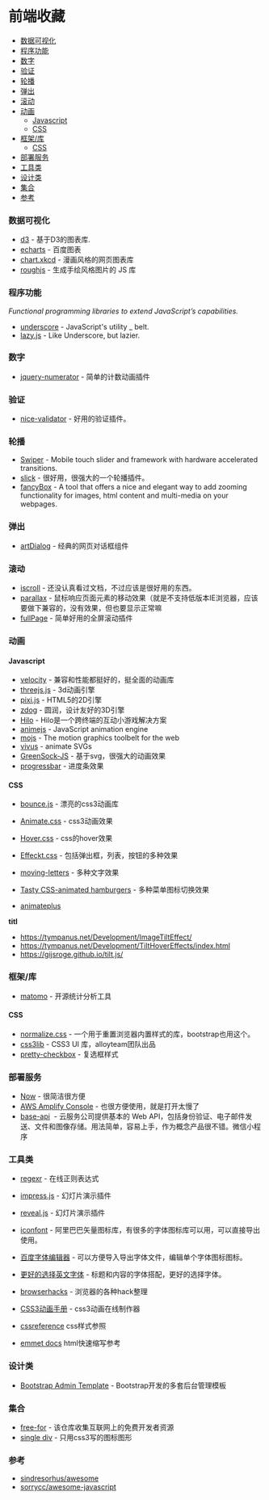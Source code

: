 # 前端收藏 <!-- omit in toc -->

- [数据可视化](#数据可视化)
- [程序功能](#程序功能)
- [数字](#数字)
- [验证](#验证)
- [轮播](#轮播)
- [弹出](#弹出)
- [滚动](#滚动)
- [动画](#动画)
  - [Javascript](#javascript)
  - [CSS](#css)
- [框架/库](#框架库)
  - [CSS](#css-1)
- [部署服务](#部署服务)
- [工具类](#工具类)
- [设计类](#设计类)
- [集合](#集合)
- [参考](#参考)

### 数据可视化

* [d3](https://github.com/mbostock/d3) - 基于D3的图表库.
* [echarts](https://github.com/ecomfe/echarts) - 百度图表
* [chart.xkcd](https://timqian.com/chart.xkcd/) - 漫画风格的网页图表库
* [roughjs](https://roughjs.com/) - 生成手绘风格图片的 JS 库

### 程序功能
*Functional programming libraries to extend JavaScript’s capabilities.*

* [underscore](https://github.com/jashkenas/underscore) - JavaScript's utility _ belt.
* [lazy.js](https://github.com/dtao/lazy.js) - Like Underscore, but lazier.

### 数字

* [jquery-numerator](https://github.com/garethdn/jquery-numerator) - 简单的计数动画插件

### 验证

* [nice-validator](https://github.com/niceue/nice-validator) - 好用的验证插件。

### 轮播

* [Swiper](https://github.com/nolimits4web/Swiper) - Mobile touch slider and framework with hardware accelerated transitions.
* [slick](https://github.com/kenwheeler/slick) - 很好用，很强大的一个轮播插件。
* [fancyBox](https://github.com/fancyapps/fancyBox) - A tool that offers a nice and elegant way to add zooming functionality for images, html content and multi-media on your webpages.

### 弹出

* [artDialog](https://github.com/aui/artDialog) - 经典的网页对话框组件

### 滚动

* [iscroll](https://github.com/cubiq/iscroll) - 还没认真看过文档，不过应该是很好用的东西。
* [parallax](https://github.com/wagerfield/parallax) - 鼠标响应页面元素的移动效果（就是不支持低版本IE浏览器，应该要做下兼容的，没有效果，但也要显示正常嘛
* [fullPage](https://github.com/alvarotrigo/fullPage.js) - 简单好用的全屏滚动插件

### 动画

#### Javascript

* [velocity](https://github.com/julianshapiro/velocity) - 兼容和性能都挺好的，挺全面的动画库
* [threejs.js](http://threejs.org/) - 3d动画引擎
* [pixi.js](https://www.pixijs.com/) - HTML5的2D引擎
* [zdog](https://github.com/metafizzy/zdog) - 圆润，设计友好的3D引擎
* [Hilo](https://github.com/hiloteam/Hilo) - Hilo是一个跨终端的互动小游戏解决方案
* [animejs](https://animejs.com) - JavaScript animation engine 
* [mojs](https://github.com/mojs/mojs) - The motion graphics toolbelt for the web
* [vivus](https://maxwellito.github.io/vivus/) - animate SVGs
* [GreenSock-JS](https://github.com/greensock/GreenSock-JS) - 基于svg，很强大的动画效果
* [progressbar](https://kimmobrunfeldt.github.io/progressbar.js/) - 进度条效果

#### CSS

* [bounce.js](https://github.com/tictail/bounce.js) - 漂亮的css3动画库
* [Animate.css](https://daneden.github.io/animate.css/) - css3动画效果
* [Hover.css](http://ianlunn.github.io/Hover/) - css的hover效果
* [Effeckt.css](https://github.com/h5bp/Effeckt.css) - 包括弹出框，列表，按钮的多种效果
* [moving-letters](https://tobiasahlin.com/moving-letters/) - 多种文字效果
* [Tasty CSS-animated hamburgers](https://jonsuh.com/hamburgers/) - 多种菜单图标切换效果

* [animateplus](https://github.com/bendc/animateplus)

**titl**

* https://tympanus.net/Development/ImageTiltEffect/ 
* https://tympanus.net/Development/TiltHoverEffects/index.html 
* https://gijsroge.github.io/tilt.js/ 

### 框架/库

* [matomo](https://github.com/matomo-org/matomo) - 开源统计分析工具

#### CSS

* [normalize.css](https://github.com/necolas/normalize.css) - 一个用于重置浏览器内置样式的库，bootstrap也用这个。
* [css3lib](http://css3lib.alloyteam.com/) -  CSS3 UI 库，alloyteam团队出品
* [pretty-checkbox](https://lokesh-coder.github.io/pretty-checkbox/) - 复选框样式

### 部署服务

* [Now](https://zeit.co/now) - 很简洁很方便
* [AWS Amplify Console](aws.amazon.com) - 也很方便使用，就是打开太慢了
* [base-api](https://www.base-api.io/)  - 云服务公司提供基本的 Web API，包括身份验证、电子邮件发送、文件和图像存储。用法简单，容易上手，作为概念产品很不错。微信小程序

### 工具类

* [regexr](http://regexr.com/) - 在线正则表达式

* [impress.js](https://github.com/impress/impress.js) - 幻灯片演示插件
* [reveal.js](https://github.com/hakimel/reveal.js) - 幻灯片演示插件

* [iconfont](http://iconfont.cn/) - 阿里巴巴矢量图标库，有很多的字体图标库可以用，可以直接导出使用。
* [百度字体编辑器](http://font.baidu.com/editor/) - 可以方便导入导出字体文件，编辑单个字体图标图标。
* [更好的选择英文字体](http://fontpair.co/) - 标题和内容的字体搭配，更好的选择字体。

* [browserhacks](http://browserhacks.com/) - 浏览器的各种hack整理

* [CSS3动画手册](http://isux.tencent.com/css3/index.html) - css3动画在线制作器
* [cssreference](http://cssreference.io/) css样式参照
* [emmet docs](https://docs.emmet.io/cheat-sheet/) html快速缩写参考

### 设计类
* [Bootstrap Admin Template](http://getbootstrapadmin.com/remark/) - Bootstrap开发的多套后台管理模板

### 集合

* [free-for](https://free-for.dev/) - 该仓库收集互联网上的免费开发者资源
* [single div](https://a.singlediv.com/) - 只用css3写的图标图形

### 参考
* [sindresorhus/awesome](https://github.com/sindresorhus/awesome)
* [sorrycc/awesome-javascript](https://github.com/sorrycc/awesome-javascript)

